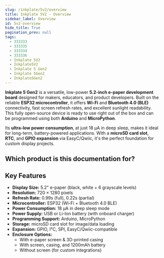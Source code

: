 ```yaml
---  
slug: /inkplate/5v2/overview  
title: Inkplate 5V2 - Overview  
sidebar_label: Overview  
id: 5v2-overview
hide_title: True  
pagination_prev: null
tags:
  - 333333
  - 333335
  - 333334
  - 333336
  - Inkplate 5V2
  - Inkplate5V2
  - Inkplate 5 Gen2
  - Inkplate 5Gen2
  - Inkplate5Gen2
---
```


<SectionTitle title="Overview" backgroundImage="/img/arduino_bg.jpg" />

**Inkplate 5 Gen2** is a versatile, low-power **5.2-inch e-paper development board** designed for makers, educators, and product developers. Built on the reliable **ESP32 microcontroller**, it offers **Wi-Fi** and **Bluetooth 4.0 (BLE)** connectivity, fast screen refresh rates, and excellent sunlight readability. This fully open-source device is ready to use right out of the box and can be programmed using both **Arduino** and **MicroPython**.

Its **ultra-low power consumption**, at just 18 µA in deep sleep, makes it ideal for long-term, battery-powered applications. With a **microSD card slot**, **RTC**, and **GPIO expansion** via EasyC/Qwiic, it's the perfect foundation for custom display projects.

<CenteredImage src="/img/5v2/333333.png" alt="Inkplate 5v2" caption="Inkplate 5v2 e-paper display board"/>

## Which product is this documentation for?

<QuickLink 
  title="Inkplate 5v2" 
  description="333333"
  url="https://soldered.com/product/inkplate-5-gen2/"
  image="/img/5v2/333333.png" 
/>

<QuickLink 
  title="Inkplate 5v2 without e-paper Display" 
  description="333335"
  url="https://soldered.com/product/inkplate-5-gen2/"
  image="/img/5v2/boardonly.png" 
/>

<QuickLink 
  title="Inkplate 5v2 with e-paper & enclosure" 
  description="333334"
  url="https://soldered.com/product/inkplate-5-gen2/"
  image="/img/5v2/enclosure.png" 
/>

<QuickLink 
  title="Inkplate 5v2 with e-paper, Enclosure & Battery" 
  description="333336"
  url="https://soldered.com/product/inkplate-5-gen2/"
  image="/img/5v2/ennbat.png" 
/>

## Key Features

- **Display Size:** 5.2" e-paper (black, white + 6 grayscale levels)
- **Resolution:** 720 × 1280 pixels
- **Refresh Rate:** 0.99s (full), 0.22s (partial)
- **Microcontroller:** ESP32 (Wi-Fi + Bluetooth 4.0 BLE)
- **Power Consumption:** 18 µA in deep sleep mode
- **Power Supply:** USB or Li-Ion battery (with onboard charger)
- **Programming Support:** Arduino, MicroPython
- **Storage:** microSD card slot for image/data loading
- **Expansion:** GPIO, I²C, SPI, EasyC/Qwiic-compatible
- **Enclosure Options:**
  - With e-paper screen & 3D-printed casing
  - With screen, casing, and 1200mAh battery
  - Without screen (for custom integrations)